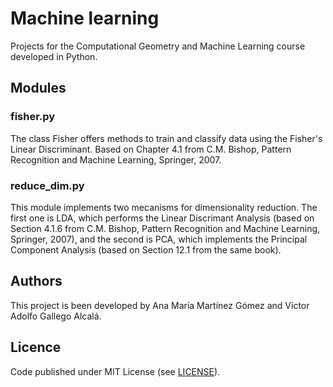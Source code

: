 # Machine learning

Projects for the Computational Geometry and Machine Learning course developed in Python.

## Modules

### fisher.py

The class Fisher offers methods to train and classify data using the Fisher's Linear Discriminant. Based on Chapter 4.1 from C.M. Bishop, Pattern Recognition and Machine Learning, Springer, 2007.

### reduce_dim.py

This module implements two mecanisms for dimensionality reduction.
The first one is LDA, which performs the Linear Discrimant Analysis (based on Section 4.1.6 from C.M. Bishop, Pattern Recognition and Machine Learning, Springer, 2007), and the second is PCA, which implements the Principal Component Analysis (based on Section 12.1 from the same book).
        

## Authors

This project is been developed by Ana María Martínez Gómez and Víctor Adolfo Gallego Alcalá.



## Licence

Code published under MIT License (see [LICENSE](LICENSE)).
